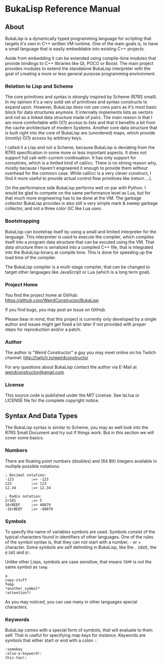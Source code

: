 BukaLisp Reference Manual
=========================

About
-----

BukaLisp is a dynamically typed programming language for scripting that
targets it's own in C++ written VM runtime. One of the main goals is, to have
a small language that is easily embeddable into existing C++ projects.

Aside from embedding it can be extended using compile-time modules that
provide bindings to C++ libraries like Qt, POCO or Boost. The main project
provides modules to extend the standalone BukaLisp interpreter with the goal
of creating a more or less general purpose programming environment.

### Relation to Lisp and Scheme

The core primitives and syntax is strongly inspired by Scheme (R7RS small).
In my opinion it's a very solid set of primitives and syntax constructs to
expand upon. However, BukaLisp does not use cons pairs as it's most basic
block for data structures anymore. It internally implements lists as vectors
and not as a linked data structure made of pairs. The main reason is that
I am more comfortable with O(1) access to lists and that it benefits
a bit from the cache architecture of modern Systems.
Another core data structure that is built right into the core of BukaLisp
are (unordered) maps, which provide (mostly) O(1) access by arbitrary keys.

I called it a Lisp and not a Scheme, because BukaLisp is deviating from
the R7RS specification in some more or less important aspects.
It does not support full call-with-current-continuation. It has only support
for coroutines, which is a limited kind of call/cc. There is no strong
reason why, mostly because I haven't engineered it enough to provide them
without overhead for the common case. While call/cc is a very clever construct,
I find it more useful to provide actual control flow primitives like (return ...).

On the performance side BukaLisp performs well on par with Python. I would be
glad to compete on the same performance level as Lua, but for that much more
engineering has to be done at the VM. The garbage collector BukaLisp provides
is also still a very simple mark & sweep garbage collector, and not a three
color GC like Lua uses.

### Bootstrapping

BukaLisp can bootstrap itself by using a small and limited interpreter
for the language. This interpreter is used to execute the compiler, which
compiles itself into a program data structure that can be excuted using
the VM. That data structure then is serialized into a compiled C++ file,
that is integrated into the BukaLisp binary at compile time. This is done
for speeding up the load time of the compiler.

The BukaLisp compiler is a multi-stage compiler, that can be changed to
target other languages like JavaScript or Lua (which is a long term goal).

### Project Home

You find the project home at GitHub: https://github.com/WeirdConstructor/BukaLisp

If you find bugs, you may post an Issue on GitHub.

Please bear in mind, that this project is currently only developed by
a single author and issues might get fixed a lot later if not
provided with proper steps for reproduction and/or a patch.

### Author

The author is "Weird Constructor" a guy you may meet online on his
Twitch channel: http://twitch.tv/weirdconstructor

For any questions about BukaLisp contact the author via
E-Mail at weirdconstructor@gmail.com

### License

This source code is published under the MIT License. See lal.lua or LICENSE
file for the complete copyright notice.

Syntax And Data Types
---------------------

The BukaLisp syntax is similar to Scheme, you may as well look into the
R7RS Small Document and try out if things work. But in this section we
will cover some basics.

### Numbers

There are floating point numbers (doubles) and (64 Bit) integers
available in multiple possible notations:

    ; Decimal notation:
    -123        ;=> -123
    123         ;=> 123
    12.34       ;=> 12.34

    ; Radix notation:
    2r101       ;=> 5
    16rBEEF     ;=> 48879
    -16rBEEF    ;=> -48879

### Symbols

To specify the name of variables symbols are used. Symbols consist
of the typical characters found in identifiers of other languages.
One of the rules of the symbol syntax is, that they can not start
with a number, - or + character. Some symbols are self delimiting in
BukaLisp, like the `.` (dot), the `@` (at) and `@!`.

Unlike other Lisps, symbols are case sensitive, that means `TEMP`
is not the same symbol as `temp`.

    a
    copy-stuff
    Temp
    *another_symbol*
    !attention?!

As you may noticed, you can use many in other languages special characters.

### Keywords

BukaLisp comes with a special form of symbols, that will evaluate to them
self. That is useful for specifying map keys for instance. Keywords
are symbols that either start or end with a colon `:`.

    :somekey
    :also-a-keyword!:
    this-too!:

